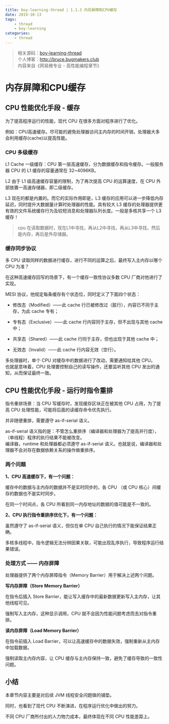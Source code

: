 ```yaml
---
title: boy-learning-thread | 1.1.3 内存屏障和CPU缓存
date: 2019-10-13
tags: 
    - thread
    - boy-learning
categories: 
    - thread
---
```

<!-- more -->
> 相关源码：[boy-learning-thread](https://github.com/BruceOuyang/boy-learning-thread)   
> 个人博客：http://bruce.bugmakers.club  
> 内容来自《网易微专业 - 高性能编程章节》

# 内存屏障和CPU缓存

## CPU 性能优化手段 - 缓存

为了提高程序运行的性能，现代 CPU 在很多方面对程序进行了优化。  

例如：CPU高速缓存。尽可能的避免处理器访问主内存的时间开销，处理器大多会利用缓存(cache)以提高性能。

### CPU 多级缓存

L1 Cache 一级缓存：CPU 第一层高速缓存，分为数据缓存和指令缓存。一般服务器 CPU 的 L1 缓存的容量通常在 32~4096KB。

L2 由于 L1 级高速缓存容量的限制，为了再次提高 CPU 的运算速度，在 CPU 外部放置一高速存储器，即二级缓存。

L3 现在的都是内置的。而它的实际作用即是，L3 缓存的应用可以进一步降低内存延迟，同时提升大数据量计算时处理器的性能。具有较大 L3 缓存的处理器提供更有效的文件系统缓存行为及较短消息和处理器队列长度。一般是多核共享一个 L3 缓存！

> cpu 在读取数据时，现在L1中寻找，再从L2中寻找，再从L3中寻找，然后是内存，再后是外存储器。

### 缓存同步协议

多 CPU 读取同样的数据进行缓存，进行不同的运算之后，最终写入主内存以哪个 CPU 为准？  

在这种高速缓存回写的场景下，有一个缓存一致性协议多数 CPU 厂商对他进行了实现。

MESI 协议，他规定每条缓存有个状态位，同时定义了下面四个状态：  

* 修改态（Modified）——此 cache 行已被修改过（脏行），内容已不同于主存，为此 cache 专有；  

* 专有态（Exclusive）——此 cache 行内容同于主存，但不出现与其他 cache 中；  

* 共享态（Shared）——此 cache 行同于主存，但也出现于其他 cache 中；  

* 无效态（Invalid）——此 cache 行内容无效（空行）。

多处理器时，单个 CPU 对缓存中的数据进行了改动，需要通知给其他 CPU。  
也就是意味着，CPU 处理要控制自己的读写操作，还要监听其他 CPU 发出的通知，从而保证最终一致。

## CPU 性能优化手段 - 运行时指令重排

指令重排场景：当 CPU 写缓存时，发现缓存区块正在被其他 CPU 占用，为了提高 CPU 处理性能，可能将后面的读缓存命令优先执行。

并非随便重排，需要遵守 as-if-serial 语义。

as-if-serial 语义指的是：不管怎么重排序（编译器和处理器为了提高并行度），（单线程）程序的执行结果不能被改变。  
编译器，runtime 和处理器都必须遵守 as-if-serial 语义。也就是说，编译器和处理器不会对存在数据依赖关系的操作做重排序。  

### 两个问题

**1、CPU 高速缓存下，有一个问题：**  

缓存中的数据与主内存的数据并不是实时同步的，各 CPU （或 CPU 核心）间缓存的数据也不是实时同步。  

在同一个时间点，各 CPU 所看到同一内存地址的数据的值可能是不一致的。

**2、CPU 执行指令重排序优化下，有一个问题：**  

虽然遵守了 as-if-serial 语义，但仅在单 CPU 自己执行的情况下能保证结果正确。   
 
多核多线程中，指令逻辑无法分辨因果关联，可能出现乱序执行，导致程序运行结果错误。

### 处理方式 —— 内存屏障

处理器提供了两个内存屏障指令（Memory Barrier）用于解决上述两个问题。

**写内存屏障（Store Memory Barrier）**  

在指令后插入 Store Barrier，能让写入缓存中的最新数据更新写入主内存，让其他线程可见。  

强制写入主内存，这种显示调用，CPU 就不会因为性能问题考虑而去对指令重排。

**读内存屏障（Load Memory Barrier）**

在指令前插入 Load Barrier，可以让高速缓存中的数据失效，强制重新从主内存中加载数据。

强制读取主内存内容，让 CPU 缓存与主内存保持一致，避免了缓存导致的一致性问题。

## 小结

本章节内容主要是对后续 JVM 线程安全问题做的铺垫。  

同时，也看到了现代 CPU 不断演进，在程序运行优化中做出的努力。  

不同 CPU 厂商所付出的人力物力成本，最终体现在不同 CPU 性能差距上。
